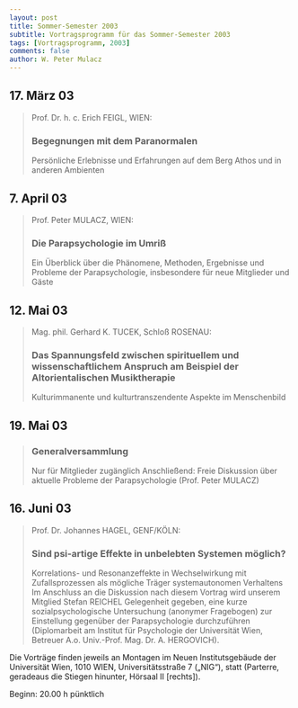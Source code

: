 ```yaml
---
layout: post
title: Sommer-Semester 2003
subtitle: Vortragsprogramm für das Sommer-Semester 2003
tags: [Vortragsprogramm, 2003]
comments: false
author: W. Peter Mulacz
---
```


## 17. März 03
> Prof. Dr. h. c. Erich FEIGL, WIEN:
> ### Begegnungen mit dem Paranormalen
> Persönliche Erlebnisse und Erfahrungen auf dem Berg Athos und in anderen Ambienten

## 7. April 03
> Prof. Peter MULACZ, WIEN:
> ### Die Parapsychologie im Umriß
> Ein Überblick über die Phänomene, Methoden, Ergebnisse und Probleme der Parapsychologie, insbesondere für neue Mitglieder und Gäste

## 12. Mai 03
> Mag. phil. Gerhard K. TUCEK, Schloß ROSENAU:
> ### Das Spannungsfeld zwischen spirituellem und wissenschaftlichem Anspruch am Beispiel der Altorientalischen Musiktherapie
> Kulturimmanente und kulturtranszendente Aspekte im Menschenbild

## 19. Mai 03
> ### Generalversammlung
> Nur für Mitglieder zugänglich
> Anschließend:
> Freie Diskussion über aktuelle Probleme der Parapsychologie (Prof. Peter MULACZ)



## 16. Juni 03
> Prof. Dr. Johannes HAGEL, GENF/KÖLN:
> ### Sind psi-artige Effekte in unbelebten Systemen möglich?
> Korrelations- und Resonanzeffekte in Wechselwirkung mit Zufallsprozessen als mögliche Träger systemautonomen Verhaltens
> Im Anschluss an die Diskussion nach diesem Vortrag wird unserem Mitglied Stefan REICHEL Gelegenheit gegeben, eine kurze sozialpsychologische Untersuchung (anonymer Fragebogen) zur Einstellung gegenüber der Parapsychologie durchzuführen (Diplomarbeit am Institut für Psychologie der Universität Wien, Betreuer A.o. Univ.-Prof. Mag. Dr. A. HERGOVICH).




Die Vorträge finden jeweils an Montagen im Neuen Institutsgebäude der Universität Wien,   1010 WIEN,   Universitätsstraße 7 („NIG“), statt  (Parterre, geradeaus die Stiegen hinunter, Hörsaal II [rechts]).

Beginn:   20.00 h pünktlich
